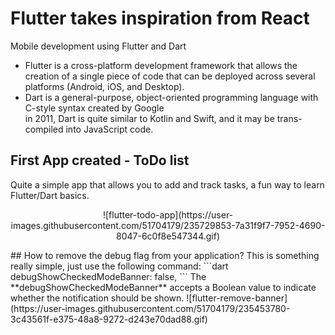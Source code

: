 # Flutter takes inspiration from React
Mobile development using Flutter and Dart <br>
* Flutter is a cross-platform development framework that allows the creation of a single
piece of code that can be deployed across several platforms (Android, iOS, and
Desktop). <br>
* Dart is a general-purpose, object-oriented programming language with C-style syntax created by Google <br>
in 2011, Dart is quite similar to Kotlin and Swift, and it may be trans-compiled into JavaScript code.
## First App created - ToDo list

Quite a simple app that allows you to add and track tasks, a fun way to learn Flutter/Dart basics.
<p align="center">
![flutter-todo-app](https://user-images.githubusercontent.com/51704179/235729853-7a31f9f7-7952-4690-8047-6c0f8e547344.gif)
</p>
## How to remove the debug flag from your application?
This is something really simple, just use the following command:
```dart
debugShowCheckedModeBanner: false,
```
The **debugShowCheckedModeBanner** accepts  a Boolean value to indicate whether the notification should be shown.
![flutter-remove-banner](https://user-images.githubusercontent.com/51704179/235453780-3c43561f-e375-48a8-9272-d243e70dad88.gif)
